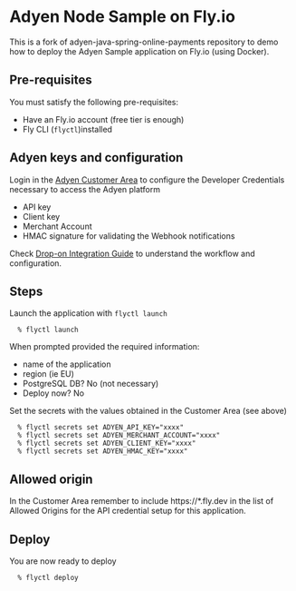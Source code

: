 # Adyen Node Sample on Fly.io
This is a fork of adyen-java-spring-online-payments repository to demo how to deploy the Adyen Sample application on Fly.io (using Docker).

## Pre-requisites
You must satisfy the following pre-requisites:

* Have an Fly.io account (free tier is enough)
* Fly CLI (`flyctl`)installed

## Adyen keys and configuration

Login in the [Adyen Customer Area](https://docs.adyen.com/plugins/magento-2/set-up-adyen-customer-area) to configure the Developer Credentials necessary to access the Adyen platform

- API key
- Client key
- Merchant Account
- HMAC signature for validating the Webhook notifications

Check [Drop-on Integration Guide](https://docs.adyen.com/online-payments/web-drop-in) to understand the workflow and configuration.


## Steps

Launch the application with `flyctl launch`

```
  % flyctl launch
```

When prompted provided the required information:
* name of the application
* region (ie EU)
* PostgreSQL DB? No (not necessary)
* Deploy now? No

Set the secrets with the values obtained in the Customer Area (see above)

```
  % flyctl secrets set ADYEN_API_KEY="xxxx"
  % flyctl secrets set ADYEN_MERCHANT_ACCOUNT="xxxx"
  % flyctl secrets set ADYEN_CLIENT_KEY="xxxx"
  % flyctl secrets set ADYEN_HMAC_KEY="xxxx"
```

## Allowed origin

In the Customer Area remember to include https://*.fly.dev in the list of Allowed Origins
for the API credential setup for this application.

## Deploy 
You are now ready to deploy 
```
  % flyctl deploy
```


